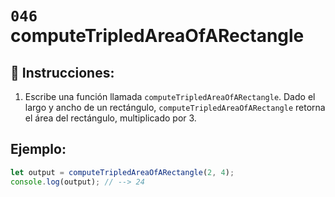 # `046` computeTripledAreaOfARectangle

## 📝 Instrucciones:

1. Escribe una función llamada `computeTripledAreaOfARectangle`. Dado el largo y ancho de un rectángulo, `computeTripledAreaOfARectangle` retorna el área del rectángulo, multiplicado por 3.

## Ejemplo:

```Javascript
let output = computeTripledAreaOfARectangle(2, 4);
console.log(output); // --> 24
```
